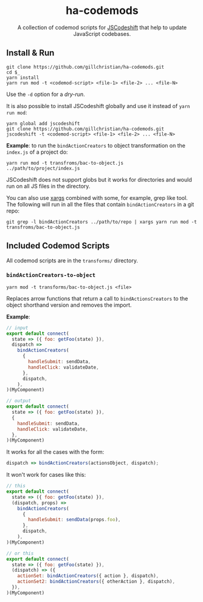 <h1 align="center">ha-codemods</h1>

<p align="center">A collection of codemod scripts for <a href="https://github.com/facebook/jscodeshift">JSCodeshift</a> that help to update JavaScript codebases.</p>

## Install & Run

```shell
git clone https://github.com/gillchristian/ha-codemods.git
cd $_
yarn install
yarn run mod -t <codemod-script> <file-1> <file-2> ... <file-N>
```

Use the `-d` option for a _dry-run_.

It is also possible to install JSCodeshift globally and use it instead of
`yarn run mod`:

```shell
yarn global add jscodeshift
git clone https://github.com/gillchristian/ha-codemods.git
jscodeshift -t <codemod-script> <file-1> <file-2> ... <file-N>
```

**Example**: to run the `bindActionCreators` to object transformation on the
`index.js` of a project do:

```shell
yarn run mod -t transfroms/bac-to-object.js ../path/to/project/index.js
```

JSCodeshift does not support globs but it works for directories and would run on
all JS files in the directory.

You can also use [xargs](https://en.wikipedia.org/wiki/Xargs) combined with
some, for example, grep like tool. The following will run in all the files that
contain `bindActionCreators` in a git repo:

```shell
git grep -l bindActionCreators ../path/to/repo | xargs yarn run mod -t transfroms/bac-to-object.js
```

## Included Codemod Scripts

All codemod scripts are in the `transforms/` directory.

### `bindActionCreators-to-object`

```shell
yarn mod -t transforms/bac-to-object.js <file>
```

Replaces arrow functions that return a call to `bindActionsCreators` to the
object shorthand version and removes the import.

**Example**:

```js
// input
export default connect(
  state => ({ foo: getFoo(state) }),
  dispatch =>
    bindActionCreators(
      {
        handleSubmit: sendData,
        handleClick: validateDate,
      },
      dispatch,
    ),
)(MyComponent)

// output
export default connect(
  state => ({ foo: getFoo(state) }),
  {
    handleSubmit: sendData,
    handleClick: validateDate,
  },
)(MyComponent)
```

It works for all the cases with the form:

```js
dispatch => bindActionCreators(actionsObject, dispatch);
```

It won't work for cases like this:

```js
// this
export default connect(
  state => ({ foo: getFoo(state) }),
  (dispatch, props) =>
    bindActionCreators(
      {
        handleSubmit: sendData(props.foo),
      },
      dispatch,
    ),
)(MyComponent)

// or this
export default connect(
  state => ({ foo: getFoo(state) }),
  (dispatch) => ({
    actionSet: bindActionCreators({ action }, dispatch),
    actionSet2: bindActionCreators({ otherAction }, dispatch),
  }),
)(MyComponent)
```
